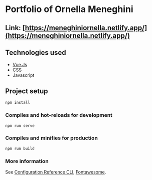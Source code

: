 # Portfolio of Ornella Meneghini

## Link: [https://meneghiniornella.netlify.app/](https://meneghiniornella.netlify.app/)

## Technologies used

- [Vue.Js](https://vuejs.org)
- CSS
- Javascript

## Project setup

```
npm install
```

### Compiles and hot-reloads for development

```
npm run serve
```

### Compiles and minifies for production

```
npm run build
```

### More information

See [Configuration Reference CLI](https://cli.vuejs.org/config/), [Fontawesome](https://fontawesome.com/).